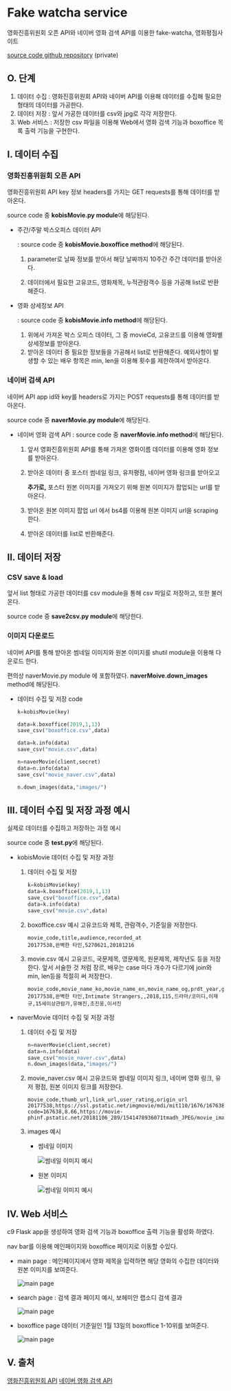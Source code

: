 # Fake watcha service

영화진흥위원회 오픈 API와 네이버 영화 검색 API를 이용한 fake-watcha, 영화평점사이트

[source code github repository](https://github.com/jiwookseo/fake_watcha) (private)



## O. 단계

1. 데이터 수집
   : 영화진흥위원회 API와 네이버 API를 이용해 데이터를 수집해 필요한 형태의 데이터를 가공한다.
2. 데이터 저장
   : 앞서 가공한 데이터를 csv와 jpg로 각각 저장한다.
3. Web 서비스
   : 저장한 csv 파일을 이용해 Web에서 영화 검색 기능과 boxoffice 목록 출력 기능을 구현한다.



## I. 데이터 수집

### 영화진흥위원회 오픈 API

영화진흥위원회 API key 정보 headers를 가지는 GET requests를 통해 데이터를 받아온다.

source code 중 **kobisMovie.py module**에 해당된다.

- 주간/주말 박스오피스 데이터 API

  : source code 중 **kobisMovie.boxoffice method**에 해당된다.

  1. parameter로 날짜 정보를 받아서 해당 날짜까지 10주간 주간 데이터를 받아온다.

  2. 데이터에서 필요한 고유코드, 영화제목, 누적관람객수 등을 가공해 list로 반환해준다.

     

- 영화 상세정보 API

  : source code 중 **kobisMovie.info method**에 해당된다.

  1. 위에서 가져온 박스 오피스 데이터, 그 중 movieCd, 고유코드를 이용해 영화별 상세정보를 받아온다.
  2. 받아온 데이터 중 필요한 정보들을 가공해서 list로 반환해준다.
     예외사항이 발생할 수 있는 배우 항목은 min, len을 이용해 횟수를 제한하여서 받아온다.



### 네이버 검색 API

네이버 API app id와 key를 headers로 가지는 POST requests를 통해 데이터를 받아온다.

source code 중 **naverMovie.py module**에 해당된다.

- 네이버 영화 검색 API
  : source code 중 **naverMovie.info method**에 해당된다.

  1. 앞서 영화진흥위원회 API를 통해 가져온 영화이름 데이터를 이용해 영화 정보를 받아온다.

  2. 받아온 데이터 중 포스터 썸네일 링크, 유저평점, 네이버 영화 링크를 받아오고

     **추가로,** 포스터 원본 이미지를 가져오기 위해 원본 이미지가 팝업되는 url를 받아온다.

  3. 받아온 원본 이미지 팝업 url 에서 bs4를 이용해 원본 이미지 url을 scraping 한다.

  4. 받아온 데이터를 list로 반환해준다.



## II. 데이터 저장

### CSV save & load

앞서 list 형태로 가공한 데이터를 csv module을 통해 csv 파일로 저장하고, 또한 불러온다.

source code 중 **save2csv.py module**에 해당한다.



### 이미지 다운로드

네이버 API를 통해 받아온 썸네일 이미지와 원본 이미지를 shutil module을 이용해 다운로드 한다.

편의상 naverMovie.py module 에 포함하였다. **naverMoive.down_images** method에 해당된다.



- 데이터 수집 및 저장 code

  ```python
  k=kobisMovie(key)
  
  data=k.boxoffice(2019,1,13)
  save_csv("boxoffice.csv",data)
  
  data=k.info(data)
  save_csv("movie.csv",data)
  
  n=naverMovie(client,secret)
  data=n.info(data)
  save_csv("movie_naver.csv",data)
  
  n.down_images(data,"images/")
  ```



## III. 데이터 수집 및 저장 과정 예시

실제로 데이터를 수집하고 저장하는 과정 예시

source code 중 **test.py**에 해당된다.



- kobisMovie 데이터 수집 및 저장 과정

  1. 데이터 수집 및 저장

     ```python
     k=kobisMovie(key)
     data=k.boxoffice(2019,1,13)
     save_csv("boxoffice.csv",data)
     data=k.info(data)
     save_csv("movie.csv",data)
     ```

  2. boxoffice.csv 예시
     고유코드와 제목, 관람객수, 기준일을 저장한다.

     ```
     movie_code,title,audience,recorded_at
     20177538,완벽한 타인,5270621,20181216
     ```

  3. movie.csv 예시
     고유코드, 국문제목, 영문제목, 원문제목, 제작년도 등을 저장한다.
     앞서 서술한 것 처럼 장르, 배우는 case 마다 개수가 다르기에 join와 min, len등을 적절히 써 저장한다.

     ```
     movie_code,movie_name_ko,movie_name_en,movie_name_og,prdt_year,genres,directors,watch_grade_nm,actor1,actor2,actor1
     20177538,완벽한 타인,Intimate Strangers,,2018,115,드라마/코미디,이재규,15세이상관람가,유해진,조진웅,이서진
     ```

  

- naverMovie 데이터 수집 및 저장 과정

  1. 데이터 수집 및 저장

     ```python
     n=naverMovie(client,secret)
     data=n.info(data)
     save_csv("movie_naver.csv",data)
     n.down_images(data,"images/")
     ```

  2. movie_naver.csv 예시
     고유코드와 썸네일 이미지 링크, 네이버 영화 링크, 유저 평점, 원본 이미지 링크를 저장한다.

     ```
     movie_code,thumb_url,link_url,user_rating,origin_url
     20177538,https://ssl.pstatic.net/imgmovie/mdi/mit110/1676/167638_P71_133542.jpg,https://movie.naver.com/movie/bi/mi/basic.nhn?code=167638,8.66,https://movie-phinf.pstatic.net/20181106_289/1541478936071tmadh_JPEG/movie_image.jpg
     ```

  3. images 예시

     - 썸네일 이미지
       
       ![썸네일 이미지 예시](images/20010291_thumb.jpg)

     
     - 원본 이미지

       ![썸네일 이미지 예시](images/20010291_origin.jpg)



## IV. Web 서비스

c9 Flask app을 생성하여 영화 검색 기능과 boxoffice 출력 기능을 활성화 하였다.

nav bar를 이용해 메인페이지와 boxoffice 페이지로 이동할 수있다.

- main page
  : 메인페이지에서 영화 제목을 입력하면 해당 영화의 수집한 데이터와 원본 이미지를 보여준다.

  ![main page](doc/0.PNG)



- search page
  : 검색 결과 페이지 예시, 보헤미안 랩소디 검색 결과

  ![main page](doc/1.PNG)



- boxoffice page
  데이터 기준일인 1월 13일의 boxoffice 1-10위를 보여준다.

  ![main page](doc/2.PNG)



## V. 출처

[영화진흥위원회 API](http://www.kobis.or.kr/kobisopenapi/homepg/apiservice/searchServiceInfo.do)
[네이버 영화 검색 API](https://developers.naver.com/docs/search/movie/)